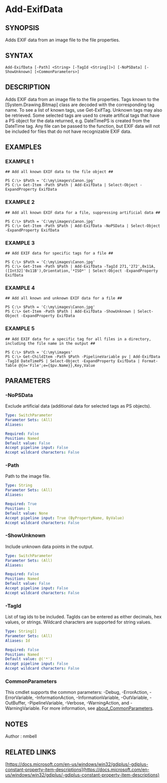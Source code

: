 # Add-ExifData

## SYNOPSIS
Adds EXIF data from an image file to the file properties.

## SYNTAX

```
Add-ExifData [-Path] <String> [-TagId <String[]>] [-NoPSData] [-ShowUnknown] [<CommonParameters>]
```

## DESCRIPTION
Adds EXIF data from an image file to the file properties.
Tags known to the \[System.Drawing.Bitmap\] class are decoded with the corresponding tag name.
To see a list of known tags, use Get-ExifTag.
Unknown tags may also be retrieved.
Some selected tags are used to create artifical tags that have a PS object for the data returned, e.g. DateTimePS is created from the DateTime tag.
Any file can be passed to the function, but EXIF data will not be included for files that do not have recognizable EXIF data.

## EXAMPLES

### EXAMPLE 1
```
## Add all known EXIF data to the file object ##

PS C:\> $Path = 'C:\my\images\Canon.jpg'
PS C:\> Get-Item -Path $Path | Add-ExifData | Select-Object -ExpandProperty ExifData
```

### EXAMPLE 2
```
## Add all known EXIF data for a file, suppressing artificial data ##

PS C:\> $Path = 'C:\my\images\Canon.jpg'
PS C:\> Get-Item -Path $Path | Add-ExifData -NoPSData | Select-Object -ExpandProperty ExifData
```

### EXAMPLE 3
```
## Add EXIF data for specific tags for a file ##

PS C:\> $Path = 'C:\my\images\Canon.jpg'
PS C:\> Get-Item -Path $Path | Add-ExifData -TagId 271,'272',0x11A,([Int32]'0x11B'),Orientation,'*ISO*' | Select-Object -ExpandProperty ExifData
```

### EXAMPLE 4
```
## Add all known and unknown EXIF data for a file ##

PS C:\> $Path = 'C:\my\images\Canon.jpg'
PS C:\> Get-Item -Path $Path | Add-ExifData -ShowUnknown | Select-Object -ExpandProperty ExifData
```

### EXAMPLE 5
```
## Add EXIF data for a specific tag for all files in a directory, including the file name in the output ##

PS C:\> $Path = 'C:\my\images'
PS C:\> Get-ChildItem -Path $Path -PipelineVariable pv | Add-ExifData -TagId DateTimePS | Select-Object -ExpandProperty ExifData | Format-Table @{n='File';e={$pv.Name}},Key,Value
```

## PARAMETERS

### -NoPSData
Exclude artificial data (additional data for selected tags as PS objects).

```yaml
Type: SwitchParameter
Parameter Sets: (All)
Aliases:

Required: False
Position: Named
Default value: False
Accept pipeline input: False
Accept wildcard characters: False
```

### -Path
Path to the image file.

```yaml
Type: String
Parameter Sets: (All)
Aliases:

Required: True
Position: 1
Default value: None
Accept pipeline input: True (ByPropertyName, ByValue)
Accept wildcard characters: False
```

### -ShowUnknown
Include unknown data points in the output.

```yaml
Type: SwitchParameter
Parameter Sets: (All)
Aliases:

Required: False
Position: Named
Default value: False
Accept pipeline input: False
Accept wildcard characters: False
```

### -TagId
List of tag ids to be included.
TagIds can be entered as either decimals, hex values, or strings.
Wildcard characters are supported for string values.

```yaml
Type: String[]
Parameter Sets: (All)
Aliases: Id

Required: False
Position: Named
Default value: @('*')
Accept pipeline input: False
Accept wildcard characters: False
```

### CommonParameters
This cmdlet supports the common parameters: -Debug, -ErrorAction, -ErrorVariable, -InformationAction, -InformationVariable, -OutVariable, -OutBuffer, -PipelineVariable, -Verbose, -WarningAction, and -WarningVariable. For more information, see [about_CommonParameters](http://go.microsoft.com/fwlink/?LinkID=113216).

## NOTES
Author : nmbell

## RELATED LINKS

[https://docs.microsoft.com/en-us/windows/win32/gdiplus/-gdiplus-constant-property-item-descriptions](https://docs.microsoft.com/en-us/windows/win32/gdiplus/-gdiplus-constant-property-item-descriptions)



